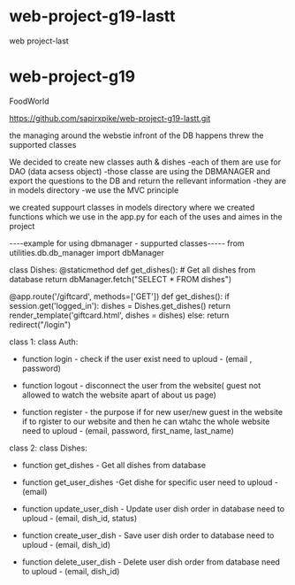 # web-project-g19-lastt
web project-last

# web-project-g19
FoodWorld

https://github.com/sapirxpike/web-project-g19-lastt.git

the managing around the webstie infront of the DB happens threw the supported classes


We decided to create new classes auth & dishes
-each of them are use for DAO (data acsess object)
-those classe are using the DBMANAGER and export the questions to the DB and return the rellevant information
-they are in models directory
-we use the MVC principle

we created suppourt classes in models directory where we created 
functions which we use in the app.py for each of the uses and aimes
in the project

----example for using dbmanager - suppurted classes-----
from utilities.db.db_manager import dbManager

class Dishes:
    @staticmethod
    def get_dishes():
        # Get all dishes from database
        return dbManager.fetch("SELECT * FROM dishes")

@app.route('/giftcard', methods=['GET'])
def get_dishes():
    if session.get('logged_in'):
            dishes = Dishes.get_dishes()
            return render_template('giftcard.html', dishes = dishes)
    else:
        return redirect("/login")



class 1: class Auth:
+ function login - check if the user exist
need to uploud - (email , password)


+ function logout - disconnect the user from the website( guest not allowed to watch the website apart of about us page)


+ function register - the purpose if for new user/new guest in the website if to rgister to our website and then he can wtahc the whole website
need to uploud - (email, password, first_name, last_name)



class 2: class Dishes:
+ function get_dishes - Get all dishes from database


+ function get_user_dishes -Get dishe for specific user
need to uploud - (email)

+ function update_user_dish - Update user dish order in database
need to uploud - (email, dish_id, status)

+ function create_user_dish - Save user dish order to database
need to uploud - (email, dish_id)

+ function delete_user_dish - Delete user dish order from database
need to uploud - (email, dish_id)
